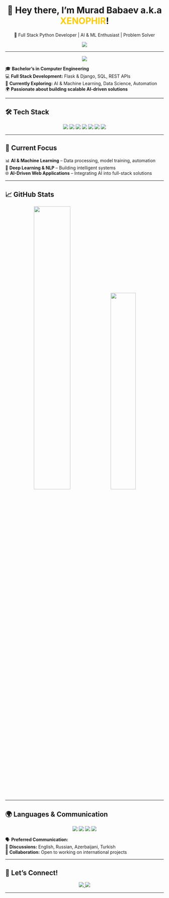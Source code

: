<h1 align="center">👋 Hey there, I’m Murad Babaev a.k.a <span style="color:#ffcc00">XENOPHIR</span>!</h1>

<p align="center">
🚀 Full Stack Python Developer | AI & ML Enthusiast | Problem Solver
</p>

<p align="center">
  <img src="https://readme-typing-svg.herokuapp.com?font=Fira+Code&pause=1000&color=F7B93E&center=true&width=500&lines=Full+Stack+Python+Developer;AI+%26+ML+Enthusiast;Problem+Solver;Open+to+Collaboration!" />
</p>

---

<p align="center">
  <img src="https://img.shields.io/badge/-🚀%20About%20Me-36BCF7?style=for-the-badge" />
</p>

🎓 **Bachelor’s in Computer Engineering**  
💻 **Full Stack Development:** Flask & Django, SQL, REST APIs  
🧠 **Currently Exploring:** AI & Machine Learning, Data Science, Automation  
🌍 **Passionate about building scalable AI-driven solutions**  

---

## 🛠 **Tech Stack**
<p align="center">
  <img src="https://img.shields.io/badge/Python-3776AB?style=for-the-badge&logo=python&logoColor=white" />
  <img src="https://img.shields.io/badge/Flask-000000?style=for-the-badge&logo=flask&logoColor=white" />
  <img src="https://img.shields.io/badge/Django-092E20?style=for-the-badge&logo=django&logoColor=white" />
  <img src="https://img.shields.io/badge/PostgreSQL-336791?style=for-the-badge&logo=postgresql&logoColor=white" />
  <img src="https://img.shields.io/badge/MySQL-4479A1?style=for-the-badge&logo=mysql&logoColor=white" />
  <img src="https://img.shields.io/badge/Docker-2496ED?style=for-the-badge&logo=docker&logoColor=white" />
  <img src="https://img.shields.io/badge/Git-F05032?style=for-the-badge&logo=git&logoColor=white" />
</p>

---

## 🎯 **Current Focus**
📊 **AI & Machine Learning** – Data processing, model training, automation  
📝 **Deep Learning & NLP** – Building intelligent systems  
🌐 **AI-Driven Web Applications** – Integrating AI into full-stack solutions  

---

## 📈 **GitHub Stats**
<p align="center">
  <img src="https://github-readme-stats.vercel.app/api?username=your-github-username&show_icons=true&theme=tokyonight" width="48%"/>
  <img src="https://github-readme-stats.vercel.app/api/top-langs/?username=your-github-username&layout=compact&theme=tokyonight" width="40%"/>
</p>

---

## 🌍 **Languages & Communication**
<p align="center">
  <img src="https://img.shields.io/badge/English-Professional working proficiency-blue?style=for-the-badge&logo=google-translate" />
  <img src="https://img.shields.io/badge/Russian-Native-red?style=for-the-badge&logo=google-translate" />
  <img src="https://img.shields.io/badge/Azerbaijani-Native-green?style=for-the-badge&logo=google-translate" />
  <img src="https://img.shields.io/badge/Turkish-Limited working proficiency-orange?style=for-the-badge&logo=google-translate" />
</p>

🗣️ **Preferred Communication:**  
📩 **Discussions:** English, Russian, Azerbaijani, Turkish  
🤝 **Collaboration:** Open to working on international projects  

---

## 📡 **Let’s Connect!**
<p align="center">
  <a href="https://www.linkedin.com/in/mbabayev/">
    <img src="https://img.shields.io/badge/LinkedIn-0077B5?style=for-the-badge&logo=linkedin&logoColor=white" />
  </a>
  <a href="mailto:mb.official.444@gmail.com">
    <img src="https://img.shields.io/badge/Email-D14836?style=for-the-badge&logo=gmail&logoColor=white" />
  </a>
</p>

---
